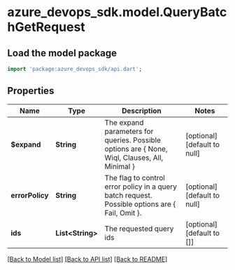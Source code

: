 # azure_devops_sdk.model.QueryBatchGetRequest

## Load the model package
```dart
import 'package:azure_devops_sdk/api.dart';
```

## Properties
Name | Type | Description | Notes
------------ | ------------- | ------------- | -------------
**$expand** | **String** | The expand parameters for queries. Possible options are { None, Wiql, Clauses, All, Minimal } | [optional] [default to null]
**errorPolicy** | **String** | The flag to control error policy in a query batch request. Possible options are { Fail, Omit }. | [optional] [default to null]
**ids** | **List&lt;String&gt;** | The requested query ids | [optional] [default to []]

[[Back to Model list]](../README.md#documentation-for-models) [[Back to API list]](../README.md#documentation-for-api-endpoints) [[Back to README]](../README.md)


